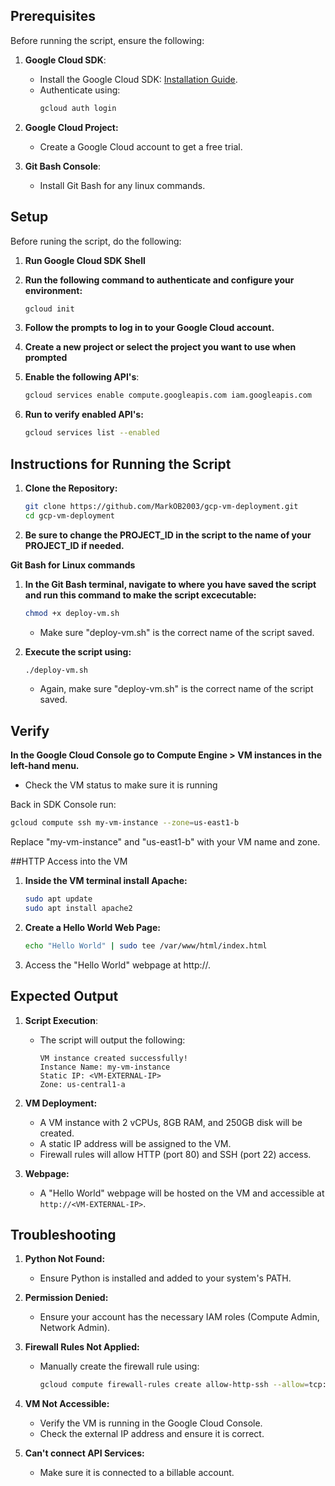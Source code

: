## Prerequisites

Before running the script, ensure the following:

1. **Google Cloud SDK**:
   - Install the Google Cloud SDK: [Installation Guide](https://cloud.google.com/sdk/docs/install).
   - Authenticate using:
     ```bash
     gcloud auth login
     ```

2. **Google Cloud Project:**
   - Create a Google Cloud account to get a free trial.
     
3. **Git Bash Console**:
   - Install Git Bash for any linux commands.


## Setup
Before runing the script, do the following:

1. **Run Google Cloud SDK Shell**

2. **Run the following command to authenticate and configure your environment:**
   ```bash
   gcloud init
   ```
3. **Follow the prompts to log in to your Google Cloud account.**
4. **Create a new project or select the project you want to use when prompted**
5. **Enable the following API's**:
   ```bash
   gcloud services enable compute.googleapis.com iam.googleapis.com
   ``` 
6. **Run to verify enabled API's:**
   ```bash
   gcloud services list --enabled
   ```


## Instructions for Running the Script

1. **Clone the Repository:**
   ```bash
   git clone https://github.com/MarkOB2003/gcp-vm-deployment.git
   cd gcp-vm-deployment
   ```
2. **Be sure to change the PROJECT_ID in the script to the name of your PROJECT_ID if needed.**
   
**Git Bash for Linux commands**
1. **In the Git Bash terminal, navigate to where you have saved the script and run this command to make the script excecutable:**
   ```bash
   chmod +x deploy-vm.sh
   ```
   - Make sure "deploy-vm.sh" is the correct name of the script saved.
     
2. **Execute the script using:**
   ```bash
   ./deploy-vm.sh
   ```
   - Again, make sure "deploy-vm.sh" is the correct name of the script saved.


## Verify
**In the Google Cloud Console go to Compute Engine > VM instances in the left-hand menu.**
 - Check the VM status to make sure it is running
   
Back in SDK Console run:
   ```bash
   gcloud compute ssh my-vm-instance --zone=us-east1-b
   ```
Replace "my-vm-instance" and "us-east1-b" with your VM name and zone.


##HTTP Access into the VM
1. **Inside the VM terminal install Apache:**
   ```bash
   sudo apt update
   sudo apt install apache2
   ```
2. **Create a Hello World Web Page:**
   ```bash
   echo "Hello World" | sudo tee /var/www/html/index.html
   ```
3. Access the "Hello World" webpage at http://<VM-EXTERNAL-IP>.


## Expected Output

1. **Script Execution**:
   - The script will output the following:
     ```
     VM instance created successfully!
     Instance Name: my-vm-instance
     Static IP: <VM-EXTERNAL-IP>
     Zone: us-central1-a
     ```

2. **VM Deployment:**
   - A VM instance with 2 vCPUs, 8GB RAM, and 250GB disk will be created.
   - A static IP address will be assigned to the VM.
   - Firewall rules will allow HTTP (port 80) and SSH (port 22) access.
     
3. **Webpage:**
   - A "Hello World" webpage will be hosted on the VM and accessible at `http://<VM-EXTERNAL-IP>`.

     
## Troubleshooting

1. **Python Not Found:**
   - Ensure Python is installed and added to your system's PATH.

2. **Permission Denied:**
   - Ensure your account has the necessary IAM roles (Compute Admin, Network Admin).

3. **Firewall Rules Not Applied:**
   - Manually create the firewall rule using:
     ```bash
     gcloud compute firewall-rules create allow-http-ssh --allow=tcp:80,tcp:22
     ```
     
4. **VM Not Accessible:**
   - Verify the VM is running in the Google Cloud Console.
   - Check the external IP address and ensure it is correct.

5. **Can't connect API Services:**
   - Make sure it is connected to a billable account.

